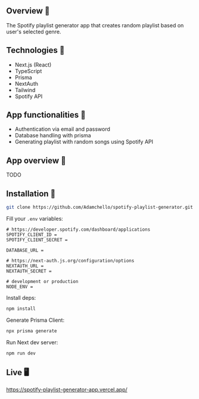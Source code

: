 ## Overview 🎉

The Spotify playlist generator app that creates random playlist based on user's selected genre.

## Technologies 🔧

- Next.js (React)
- TypeScript
- Prisma
- NextAuth
- Tailwind
- Spotify API

## App functionalities 🦾

- Authentication via email and password
- Database handling with prisma
- Generating playlist with random songs using Spotify API

## App overview 🎥

TODO

## Installation 💾

```bash
git clone https://github.com/Adamchello/spotify-playlist-generator.git
```

Fill your `.env` variables:

```
# https://developer.spotify.com/dashboard/applications
SPOTIFY_CLIENT_ID =
SPOTIFY_CLIENT_SECRET =

DATABASE_URL =

# https://next-auth.js.org/configuration/options
NEXTAUTH_URL =
NEXTAUTH_SECRET =

# development or production
NODE_ENV =
```

Install deps:

```bash
npm install
```

Generate Prisma Client:

```bash
npx prisma generate
```

Run Next dev server:

```bash
npm run dev
```

## Live 🖥️

https://spotify-playlist-generator-app.vercel.app/
